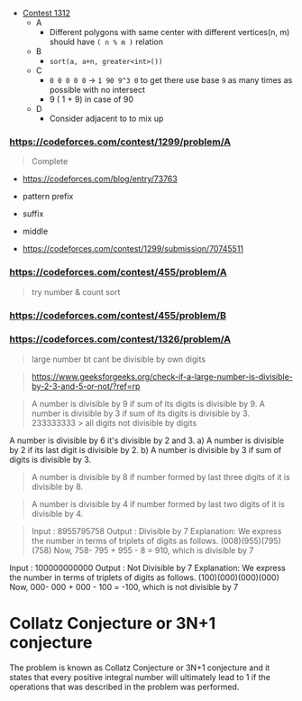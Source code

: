 - [Contest 1312](https://codeforces.com/contest/1312)
  - A
    - Different polygons with same center with different vertices(n, m) should have `( n % m )` relation
  - B
    - `sort(a, a+n, greater<int>())`
  - C 
    - `0 0 0 0 0` -> `1 90 9^3 0` to get there use base `9` as many times as possible with no intersect
    - 9 ( 1 + 9) in case of 90
  - D
    - Consider adjacent to to mix up

### https://codeforces.com/contest/1299/problem/A 
> Complete
- https://codeforces.com/blog/entry/73763
- pattern prefix

- suffix
- middle
- https://codeforces.com/contest/1299/submission/70745511

### https://codeforces.com/contest/455/problem/A
> try
> number & count
> sort

### https://codeforces.com/contest/455/problem/B

### https://codeforces.com/contest/1326/problem/A
> large number bt cant be divisible by own digits

> https://www.geeksforgeeks.org/check-if-a-large-number-is-divisible-by-2-3-and-5-or-not/?ref=rp

> A number is divisible by 9 if sum of its digits is divisible by 9.
> A number is divisible by 3 if sum of its digits is divisible by 3.
> 233333333 > all digits not divisible by digits

A number is divisible by 6 it's divisible by 2 and 3. 
a)  A number is divisible by 2 if its last digit is divisible by 2.
b)  A number is divisible by 3 if sum of digits is divisible by 3.

> A number is divisible by 8 if number formed by last three digits of it is divisible by 8.

> A number is divisible by 4 if number formed by last two digits of it is divisible by 4.

> Input : 8955795758
Output : Divisible by 7
       Explanation:
       We express the number in terms of triplets 
       of digits as follows.
                (008)(955)(795)(758)
       Now, 758- 795 + 955 - 8 = 910, which is 
       divisible by 7

Input : 100000000000
Output : Not Divisible by 7
       Explanation:
       We express the number in terms of triplets 
       of digits as follows.
                (100)(000)(000)(000)
       Now, 000- 000 + 000 - 100 = -100, which is 
       not divisible by 7

# Collatz Conjecture or 3N+1 conjecture
 The problem is known as Collatz Conjecture or 3N+1 conjecture and it states that every positive integral number will ultimately lead to 1 if the operations that was described in the problem was performed.